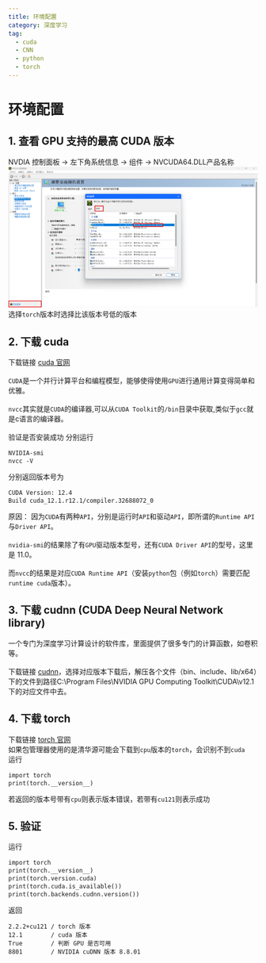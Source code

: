 ```yaml
---
title: 环境配置
category: 深度学习
tag:
  - cuda
  - CNN
  - python
  - torch
---
```


# 环境配置

## 1. 查看 GPU 支持的最高 CUDA 版本
NVDIA 控制面板 -> 左下角系统信息 -> 组件 -> NVCUDA64.DLL产品名称 \
![](../../.vuepress/public/assets/images/GPUdriver.png "GPU 驱动版本")
选择`torch`版本时选择比该版本号低的版本

## 2. 下载 cuda
下载链接 [cuda 官网](https://developer.nvidia.com/cuda-downloads) \
\
`CUDA`是一个并行计算平台和编程模型，能够使得使用`GPU`进行通用计算变得简单和优雅。 \
\
`nvcc`其实就是`CUDA`的编译器,可以从`CUDA Toolkit`的`/bin`目录中获取,类似于`gcc`就是c语言的编译器。\
\
验证是否安装成功
分别运行
```shell
NVIDIA-smi
nvcc -V
```
分别返回版本号为
```
CUDA Version: 12.4
Build cuda_12.1.r12.1/compiler.32688072_0
```
原因：
因为`CUDA`有两种`API`，分别是运行时`API`和驱动`API`，即所谓的`Runtime API`与`Driver API`。\
\
`nvidia-smi`的结果除了有`GPU`驱动版本型号，还有`CUDA Driver API`的型号，这里是 11.0。\
\
而`nvcc`的结果是对应`CUDA Runtime API`（安装`python`包（例如`torch`）需要匹配`runtime cuda`版本）。

## 3. 下载 cudnn (CUDA Deep Neural Network library)
一个专门为深度学习计算设计的软件库，里面提供了很多专门的计算函数，如卷积等。 \
\
下载链接 [cudnn](https://developer.nvidia.com/rdp/cudnn-archive)，选择对应版本下载后，解压各个文件（bin、include、lib/x64）下的文件到路径C:\Program Files\NVIDIA GPU Computing Toolkit\CUDA\v12.1下的对应文件中去。

## 4. 下载 torch
下载链接 [torch 官网](https://pytorch.org/) \
如果包管理器使用的是清华源可能会下载到`cpu`版本的`torch`，会识别不到`cuda`\
运行
```
import torch
print(torch.__version__)
```
若返回的版本号带有`cpu`则表示版本错误，若带有`cu121`则表示成功

## 5. 验证
运行
```
import torch
print(torch.__version__)
print(torch.version.cuda)
print(torch.cuda.is_available())
print(torch.backends.cudnn.version())
```
返回
```
2.2.2+cu121 / torch 版本
12.1        / cuda 版本
True        / 判断 GPU 是否可用
8801        / NVIDIA cuDNN 版本 8.8.01
```
